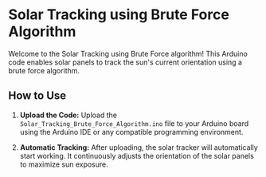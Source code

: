 # Solar Tracking using Brute Force Algorithm
Welcome to the Solar Tracking using Brute Force algorithm! This Arduino code enables solar panels to track the sun's current orientation using a brute force algorithm.
## How to Use

1. **Upload the Code:**
   Upload the `Solar_Tracking_Brute_Force_Algorithm.ino` file to your Arduino board using the Arduino IDE or any compatible programming environment.

2. **Automatic Tracking:**
   After uploading, the solar tracker will automatically start working. It continuously adjusts the orientation of the solar panels to maximize sun exposure.
